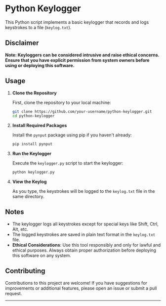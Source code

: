 ```markdown
```
# Python Keylogger

This Python script implements a basic keylogger that records and logs keystrokes to a file (`keylog.txt`).

## Disclaimer

**Note: Keyloggers can be considered intrusive and raise ethical concerns. Ensure that you have explicit permission from system owners before using or deploying this software.**

## Usage

1. **Clone the Repository**

   First, clone the repository to your local machine:

   ```bash
   git clone https://github.com/your-username/python-keylogger.git
   cd python-keylogger
   ```

2. **Install Required Packages**

   Install the `pynput` package using pip if you haven't already:

   ```bash
   pip install pynput
   ```

3. **Run the Keylogger**

   Execute the `keylogger.py` script to start the keylogger:

   ```bash
   python keylogger.py
   ```

4. **View the Keylog**

   As you type, the keystrokes will be logged to the `keylog.txt` file in the same directory.

## Notes

- The keylogger logs all keystrokes except for special keys like Shift, Ctrl, Alt, etc.
- The logged keystrokes are saved in plain text format in the `keylog.txt` file.
- **Ethical Considerations**: Use this tool responsibly and only for lawful and ethical purposes. Always obtain proper authorization before deploying this software on any system.

## Contributing

Contributions to this project are welcome! If you have suggestions for improvements or additional features, please open an issue or submit a pull request.

---

